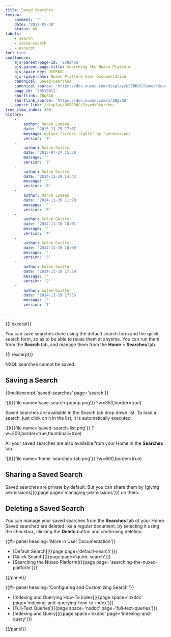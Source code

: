 ```yaml
---
title: Saved Searches
review:
    comment: ''
    date: '2017-01-30'
    status: ok
labels:
    - search
    - saved-search
    - excerpt
toc: true
confluence:
    ajs-parent-page-id: '2392416'
    ajs-parent-page-title: Searching the Nuxeo Platform
    ajs-space-key: USERDOC
    ajs-space-name: Nuxeo Platform User Documentation
    canonical: Saved+Searches
    canonical_source: 'https://doc.nuxeo.com/display/USERDOC/Saved+Searches'
    page_id: '20519012'
    shortlink: ZBg5AQ
    shortlink_source: 'https://doc.nuxeo.com/x/ZBg5AQ'
    source_link: /display/USERDOC/Saved+Searches
tree_item_index: 300
history:
    -
        author: Manon Lumeau
        date: '2015-11-25 17:07'
        message: eplace "access rights" by "permissions
        version: '8'
    -
        author: Solen Guitter
        date: '2015-07-27 15:30'
        message: ''
        version: '7'
    -
        author: Solen Guitter
        date: '2014-11-20 14:42'
        message: ''
        version: '6'
    -
        author: Manon Lumeau
        date: '2014-11-20 11:20'
        message: ''
        version: '5'
    -
        author: Solen Guitter
        date: '2014-11-19 18:01'
        message: ''
        version: '4'
    -
        author: Solen Guitter
        date: '2014-11-19 18:00'
        message: ''
        version: '3'
    -
        author: Solen Guitter
        date: '2014-11-19 17:59'
        message: ''
        version: '2'
    -
        author: Solen Guitter
        date: '2014-11-19 17:53'
        message: ''
        version: '1'

---
```

{{! excerpt}}

You can save searches done using the default search form and the quick search form, so as to be able to reuse them at anytime. You can run them from the **Search** tab, and manage them from the **Home** > **Searches** tab.

{{! /excerpt}}

NXQL searches cannot be saved.

## Saving a Search

{{multiexcerpt 'saved-searches' page='search'}}

![]({{file name='save-search-popup.png'}} ?w=350,border=true)

Saved searches are available in the Search tab drop down list. To load a search, just click on it in the list, it is automatically executed.

![]({{file name='saved-search-list.png'}} ?w=200,border=true,thumbnail=true)

All your saved searches are also available from your Home in the **Searches** tab.

![]({{file name='home-searches-tab.png'}} ?w=600,border=true)

## Sharing a Saved Search

Saved searches are private by default. But you can share them by [giving permissions]({{page page='managing-permissions'}}) on them.

## Deleting a Saved Search

You can manage your saved searches from the **Searches** tab of your Home. Saved searched are deleted like a regular document, by selecting it using the checkbox, clicking the **Delete** button and confirming deletion.


<div class="row" data-equalizer data-equalize-on="medium">
<div class="column medium-6">
{{#> panel heading='More in User Documentation'}}

- [Default Search]({{page page='default-search'}})
- [Quick Search]({{page page='quick-search'}})
- [Searching the Nuxeo Platform]({{page page='searching-the-nuxeo-platform'}})

{{/panel}}
</div>
<div class="column medium-6">
{{#> panel heading='Configuring and Customizing Search '}}

- [Indexing and Querying How-To Index]({{page space='nxdoc' page='indexing-and-querying-how-to-index'}})
- [Full-Text Queries]({{page space='nxdoc' page='full-text-queries'}})
- [Indexing and Query]({{page space='nxdoc' page='indexing-and-query'}})

{{/panel}}
</div>
</div>
